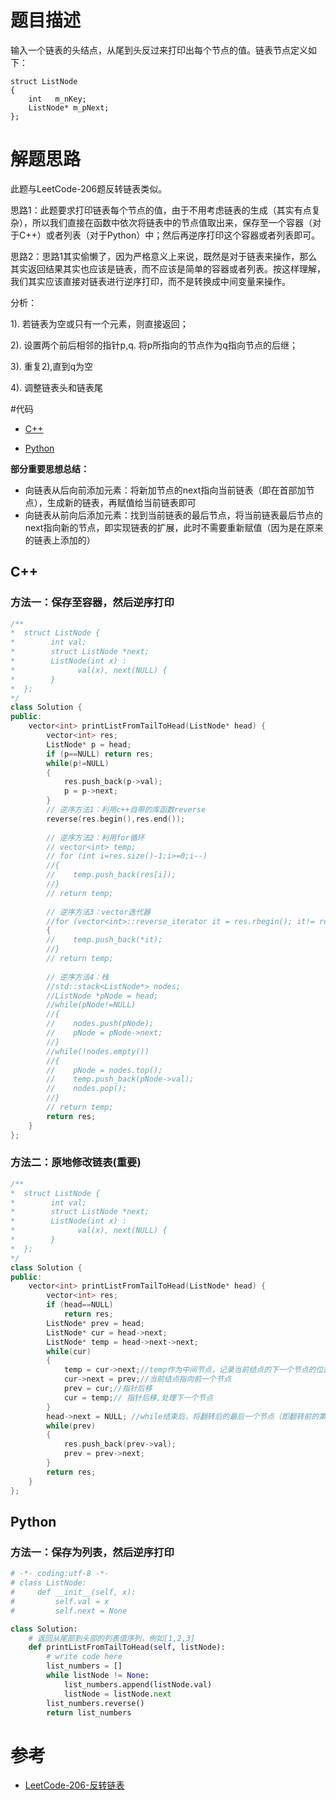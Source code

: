 # 题目描述

输入一个链表的头结点，从尾到头反过来打印出每个节点的值。链表节点定义如下：
```
struct ListNode
{
    int   m_nKey;
    ListNode* m_pNext;
};
```

# 解题思路
此题与LeetCode-206题反转链表类似。

思路1：此题要求打印链表每个节点的值，由于不用考虑链表的生成（其实有点复杂），所以我们直接在函数中依次将链表中的节点值取出来，保存至一个容器（对于C++）或者列表（对于Python）中；然后再逆序打印这个容器或者列表即可。

思路2：思路1其实偷懒了，因为严格意义上来说，既然是对于链表来操作，那么其实返回结果其实也应该是链表，而不应该是简单的容器或者列表。按这样理解，我们其实应该直接对链表进行逆序打印，而不是转换成中间变量来操作。

分析：

  1). 若链表为空或只有一个元素，则直接返回；

  2). 设置两个前后相邻的指针p,q. 将p所指向的节点作为q指向节点的后继；

  3). 重复2),直到q为空

  4). 调整链表头和链表尾


#代码

- [C++](./PrintListInReversedOrder.cpp)


- [Python](./PrintListInReversedOrder.py)

**部分重要思想总结：**

- 向链表从后向前添加元素：将新加节点的next指向当前链表（即在首部加节点），生成新的链表，再赋值给当前链表即可
- 向链表从前向后添加元素：找到当前链表的最后节点，将当前链表最后节点的next指向新的节点，即实现链表的扩展，此时不需要重新赋值（因为是在原来的链表上添加的）

## C++
### 方法一：保存至容器，然后逆序打印
```c++
/**
*  struct ListNode {
*        int val;
*        struct ListNode *next;
*        ListNode(int x) :
*              val(x), next(NULL) {
*        }
*  };
*/
class Solution {
public:
    vector<int> printListFromTailToHead(ListNode* head) {
        vector<int> res;
        ListNode* p = head;
        if (p==NULL) return res;
        while(p!=NULL)
        {
            res.push_back(p->val);
            p = p->next;
        }
        // 逆序方法1：利用c++自带的库函数reverse
        reverse(res.begin(),res.end());
        
        // 逆序方法2：利用for循环
        // vector<int> temp;
        // for (int i=res.size()-1;i>=0;i--)
        //{
        //    temp.push_back(res[i]);
        //}
        // return temp;
        
        // 逆序方法3：vector迭代器
        //for (vector<int>::reverse_iterator it = res.rbegin(); it!= res.rend(); it++)
        {
        //    temp.push_back(*it);
        //}
        // return temp;
        
        // 逆序方法4：栈
        //std::stack<ListNode*> nodes;
        //ListNode *pNode = head;
        //while(pNode!=NULL)
        //{
        //    nodes.push(pNode);
        //    pNode = pNode->next;
        //}
        //while(!nodes.empty())
        //{
        //    pNode = nodes.top();
        //    temp.push_back(pNode->val);
        //    nodes.pop();
        //}
        // return temp;
        return res;
    }
};
```

### 方法二：原地修改链表(**重要**)
```c++
/**
*  struct ListNode {
*        int val;
*        struct ListNode *next;
*        ListNode(int x) :
*              val(x), next(NULL) {
*        }
*  };
*/
class Solution {
public:
    vector<int> printListFromTailToHead(ListNode* head) {
        vector<int> res;
        if (head==NULL)
            return res;
        ListNode* prev = head;
        ListNode* cur = head->next;
        ListNode* temp = head->next->next;
        while(cur)
        {
            temp = cur->next;//temp作为中间节点，记录当前结点的下一个节点的位置
            cur->next = prev;//当前结点指向前一个节点
            prev = cur;//指针后移
            cur = temp;// 指针后移,处理下一个节点
        }
        head->next = NULL; //while结束后，将翻转后的最后一个节点（即翻转前的第一个结点head）的链域置为NULL
        while(prev)
        {
            res.push_back(prev->val);
            prev = prev->next;
        }
        return res;
    }
};
```

## Python
### 方法一：保存为列表，然后逆序打印

```python
# -*- coding:utf-8 -*-
# class ListNode:
#     def __init__(self, x):
#         self.val = x
#         self.next = None

class Solution:
    # 返回从尾部到头部的列表值序列，例如[1,2,3]
    def printListFromTailToHead(self, listNode):
        # write code here
        list_numbers = []
        while listNode != None:
            list_numbers.append(listNode.val)
            listNode = listNode.next
        list_numbers.reverse()
        return list_numbers
```

# 参考
   - [LeetCode-206-反转链表]()
